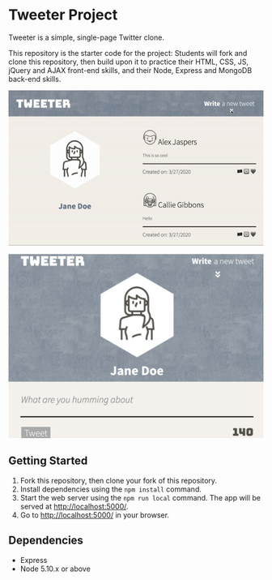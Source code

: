 # Tweeter Project

Tweeter is a simple, single-page Twitter clone.

This repository is the starter code for the project: Students will fork and clone this repository, then build upon it to practice their HTML, CSS, JS, jQuery and AJAX front-end skills, and their Node, Express and MongoDB back-end skills.

!["urls-login"](https://github.com/suhuromar/tweeter/blob/master/public/images/gif1.gif?raw=true)


!["urls-login](https://github.com/suhuromar/tweeter/blob/master/public/images/Screen%20Shot%202020-03-27%20at%2014.26.20.png?raw=true)


## Getting Started

1. Fork this repository, then clone your fork of this repository.
2. Install dependencies using the `npm install` command.
3. Start the web server using the `npm run local` command. The app will be served at <http://localhost:5000/>.
4. Go to <http://localhost:5000/> in your browser.

## Dependencies

- Express
- Node 5.10.x or above
